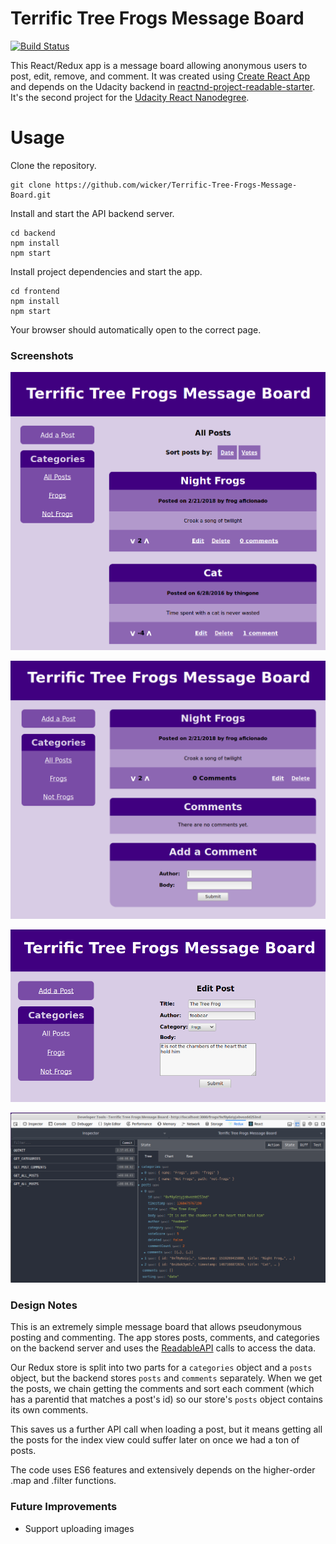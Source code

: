 # Terrific Tree Frogs Message Board

[![Build Status](https://travis-ci.com/wicker/Terrific-Tree-Frogs-Message-Board.svg?branch=master)](https://travis-ci.com/wicker/Terrific-Tree-Frogs-Message-Board)

This React/Redux app is a message board allowing anonymous users to post, edit, remove, and comment. It was created using [Create React App](https://github.com/facebookincubator/create-react-app) and depends on the Udacity backend in [reactnd-project-readable-starter](https://github.com/udacity/reactnd-project-readable-starter). It's the second project for the [Udacity React Nanodegree](https://www.udacity.com/course/react-nanodegree--nd019).

# Usage

Clone the repository.

```
git clone https://github.com/wicker/Terrific-Tree-Frogs-Message-Board.git
```

Install and start the API backend server.

```
cd backend
npm install
npm start
```

Install project dependencies and start the app.

```
cd frontend
npm install
npm start
```

Your browser should automatically open to the correct page.

### Screenshots

![](img/front_page.png)

![](img/view_post.png)

![](img/edit_post.png)

![](img/redux_devtools.png)

### Design Notes

This is an extremely simple message board that allows pseudonymous posting and commenting. The app stores posts, comments, and categories on the backend server and uses the [ReadableAPI](https://github.com/wicker/Terrific-Tree-Frogs-Message-Board/blob/master/frontend/src/utils/ReadableAPI.js) calls to access the data.

Our Redux store is split into two parts for a `categories` object and a `posts` object, but the backend stores `posts` and `comments` separately. When we get the posts, we chain getting the comments and sort each comment (which has a parentid that matches a post's id) so our store's `posts` object contains its own comments. 

This saves us a further API call when loading a post, but it means getting all the posts for the index view could suffer later on once we had a ton of posts. 

The code uses ES6 features and extensively depends on the higher-order .map and .filter functions. 

### Future Improvements

- Support uploading images

